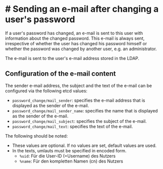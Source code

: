 # # Sending an e-mail after changing a user's password

If a user's password has changed, an e-mail is sent to this user with information about the changed password. This
e-mail is always sent, irrespective of whether the user has changed his password himself or whether the password was
changed by another user, e.g. an administrator.

The e-mail is sent to the user's e-mail address stored in the LDAP.

## Configuration of the e-mail content

The sender e-mail address, the subject and the text of the e-mail can be configured via the following etcd values:

* `password_change/mail_sender`: specifies the e-mail address that is displayed as the sender of the e-mail.
* `password_change/mail_sender_name`: specifies the name that is displayed as the sender of the e-mail.
* `password_change/mail_subject`: specifies the subject of the e-mail.
* `password_change/mail_text`: specifies the text of the e-mail.

The following should be noted:

* These values are optional. If no values are set, default values are used.
* In the texts, umlauts must be specified in encoded form.
    * `%uid`: Für die User-ID (=Username) des Nutzers
    * `%name`: Für den kompletten Namen (cn) des Nutzers 


 